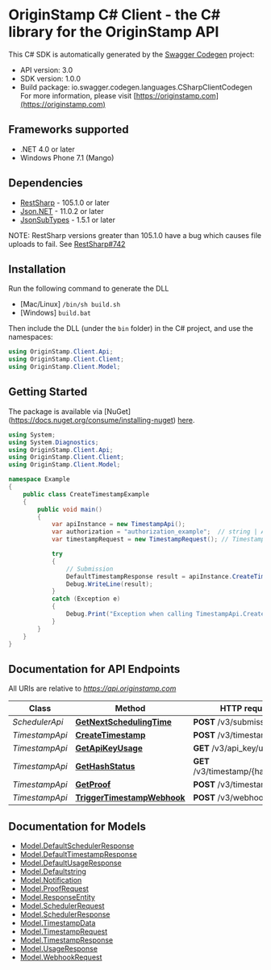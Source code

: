 # OriginStamp C# Client - the C# library for the OriginStamp API

This C# SDK is automatically generated by the [Swagger Codegen](https://github.com/swagger-api/swagger-codegen) project:

- API version: 3.0
- SDK version: 1.0.0
- Build package: io.swagger.codegen.languages.CSharpClientCodegen
    For more information, please visit [https://originstamp.com](https://originstamp.com)

<a name="frameworks-supported"></a>
## Frameworks supported
- .NET 4.0 or later
- Windows Phone 7.1 (Mango)

<a name="dependencies"></a>
## Dependencies
- [RestSharp](https://www.nuget.org/packages/RestSharp) - 105.1.0 or later
- [Json.NET](https://www.nuget.org/packages/Newtonsoft.Json/) - 11.0.2 or later
- [JsonSubTypes](https://www.nuget.org/packages/JsonSubTypes/) - 1.5.1 or later

NOTE: RestSharp versions greater than 105.1.0 have a bug which causes file uploads to fail. See [RestSharp#742](https://github.com/restsharp/RestSharp/issues/742)

<a name="installation"></a>
## Installation
Run the following command to generate the DLL
- [Mac/Linux] `/bin/sh build.sh`
- [Windows] `build.bat`

Then include the DLL (under the `bin` folder) in the C# project, and use the namespaces:
```csharp
using OriginStamp.Client.Api;
using OriginStamp.Client.Client;
using OriginStamp.Client.Model;
```

<a name="getting-started"></a>
## Getting Started

The package is available via [NuGet] (https://docs.nuget.org/consume/installing-nuget) [here](https://www.nuget.org/packages/OriginStamp.Client/).

```csharp
using System;
using System.Diagnostics;
using OriginStamp.Client.Api;
using OriginStamp.Client.Client;
using OriginStamp.Client.Model;

namespace Example
{
    public class CreateTimestampExample
    {
        public void main()
        {
            var apiInstance = new TimestampApi();
            var authorization = "authorization_example";  // string | A valid API key is essential for authorization to handle the request.
            var timestampRequest = new TimestampRequest(); // TimestampRequest | DTO for the hash submission. Add all relevant information concerning your hash submission.

            try
            {
                // Submission
                DefaultTimestampResponse result = apiInstance.CreateTimestamp(authorization, timestampRequest);
                Debug.WriteLine(result);
            }
            catch (Exception e)
            {
                Debug.Print("Exception when calling TimestampApi.CreateTimestamp: " + e.Message );
            }
        }
    }
}
```

<a name="documentation-for-api-endpoints"></a>
## Documentation for API Endpoints

All URIs are relative to *https://api.originstamp.com*

Class | Method | HTTP request | Description
------------ | ------------- | ------------- | -------------
*SchedulerApi* | [**GetNextSchedulingTime**](docs/SchedulerApi.md#getnextschedulingtime) | **POST** /v3/submission/times | NextSchedule
*TimestampApi* | [**CreateTimestamp**](docs/TimestampApi.md#createtimestamp) | **POST** /v3/timestamp/create | Submission
*TimestampApi* | [**GetApiKeyUsage**](docs/TimestampApi.md#getapikeyusage) | **GET** /v3/api_key/usage | Usage
*TimestampApi* | [**GetHashStatus**](docs/TimestampApi.md#gethashstatus) | **GET** /v3/timestamp/{hash_string} | Status
*TimestampApi* | [**GetProof**](docs/TimestampApi.md#getproof) | **POST** /v3/timestamp/proof | Proof
*TimestampApi* | [**TriggerTimestampWebhook**](docs/TimestampApi.md#triggertimestampwebhook) | **POST** /v3/webhook/start | Dev


<a name="documentation-for-models"></a>
## Documentation for Models

 - [Model.DefaultSchedulerResponse](docs/DefaultSchedulerResponse.md)
 - [Model.DefaultTimestampResponse](docs/DefaultTimestampResponse.md)
 - [Model.DefaultUsageResponse](docs/DefaultUsageResponse.md)
 - [Model.Defaultstring](docs/Defaultstring.md)
 - [Model.Notification](docs/Notification.md)
 - [Model.ProofRequest](docs/ProofRequest.md)
 - [Model.ResponseEntity](docs/ResponseEntity.md)
 - [Model.SchedulerRequest](docs/SchedulerRequest.md)
 - [Model.SchedulerResponse](docs/SchedulerResponse.md)
 - [Model.TimestampData](docs/TimestampData.md)
 - [Model.TimestampRequest](docs/TimestampRequest.md)
 - [Model.TimestampResponse](docs/TimestampResponse.md)
 - [Model.UsageResponse](docs/UsageResponse.md)
 - [Model.WebhookRequest](docs/WebhookRequest.md)
